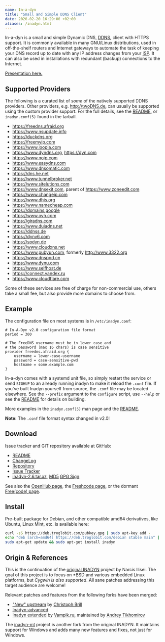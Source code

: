 ```yaml
---
name: In-a-dyn
title: "Small and Simple DDNS Client"
date: 2020-02-20 16:29:00 +02:00
aliases: /inadyn.html
---
```


In-a-dyn is a small and simple Dynamic DNS, [DDNS][1], client with HTTPS
support.  It is commonly available in many GNU/Linux distributions, used
in off-the-shelf routers  and Internet gateways to automate  the task of
keeping your DNS record up to date with any IP address changes from your
[ISP][2].  It can also be  used in installations with redundant (backup)
connections to the Internet.

[Presentation here.](https://docs.google.com/presentation/d/14rT-LB5Ea_aHamlMFzVvT92ZU1DMWzVhav9OMOiVkpI/edit?usp=sharing)


Supported Providers
-------------------

The following is a curated list of *some* of the natively supported DDNS
providers.   Other providers,  e.g. <http://twoDNS.de>,  can usually  be
supported using the custom provider  support.  For the full details, see
the [README][], or `inadyn.conf(5)` found in the tarball.

   * <https://freedns.afraid.org>
   * <https://www.nsupdate.info>
   * <https://duckdns.org>
   * <https://freemyip.com>
   * <https://www.loopia.com>
   * <https://www.dyndns.org>, <https://dyn.com>
   * <https://www.noip.com>
   * <https://www.easydns.com>
   * <https://www.dnsomatic.com>
   * <https://dns.he.net>
   * <https://www.tunnelbroker.net>
   * <https://www.sitelutions.com>
   * <https://www.dnsexit.com>, parent of <https://www.zoneedit.com>
   * <https://www.changeip.com>
   * <https://www.dhis.org>
   * <https://www.namecheap.com>
   * <https://domains.google>
   * <https://www.ovh.com>
   * <https://giradns.com>
   * <https://www.duiadns.net>
   * <https://ddnss.de>
   * <https://dynv6.com>
   * <https://spdyn.de>
   * <https://www.cloudxns.net>
   * <https://www.pubyun.com>, formerly <http://www.3322.org>
   * <https://www.dnspod.cn>
   * <https://www.dynu.com>
   * <https://www.selfhost.de>
   * <https://connect.yandex.ru>
   * <https://www.cloudflare.com>

Some of these services are free of charge for non-commercial use, others
take a small fee, but also provide more domains to choose from.


Example
-------

The configuration file on most systems is in `/etc/inadyn.conf`:

    # In-A-Dyn v2.0 configuration file format
    period = 300
    
    # The FreeDNS username must be in lower case and
    # the password (max 16 chars) is case sensitive
    provider freedns.afraid.org {
        username = lower-case-username
        password = case-sensitive-pwd
        hostname = some.example.com
    }

In-a-dyn comes with a systemd unit file, so simply restart the service or
send `SIGHUP` to an already running inadyn to make it reload the `.conf`
file.  If you've built Inadyn yourself from source, the `.conf` file may
be located elsewhere.  See the `--prefix` argument to the `configure`
script, use `--help` or see the [README][] for details on building.

More examples in the `inadyn.conf(5)` man page and the [README][].

**Note:** The `.conf` file format syntax changed in v2.0!


Download
--------

Issue tracker and GIT repository available at GitHub:

* [README][]
* [ChangeLog](https://github.com/troglobit/inadyn/blob/master/ChangeLog.md)
* [Repository](https://github.com/troglobit/inadyn)
* [Issue Tracker](https://github.com/troglobit/inadyn/issues)
* [inadyn-2.6.tar.xz](ftp://ftp.troglobit.com/inadyn/inadyn-2.6.tar.xz),
  [MD5](ftp://ftp.troglobit.com/inadyn/inadyn-2.6.tar.xz.md5)
  [GPG Sign](ftp://ftp.troglobit.com/inadyn/inadyn-2.6.xz.asc)

See also the [OpenHub page](https://www.openhub.net/p/inadyn/), the
[Freshcode page](http://freshcode.club/projects/inadyn), or the dormant
[Free(code) page](http://freecode.com/projects/inadyn).


Install
-------

Pre-built package for Debian, and other compatible amd64 derivatives,
like Ubuntu, Linux Mint, etc. is available here:

```sh
curl -sS https://deb.troglobit.com/pubkey.gpg | sudo apt-key add -
echo "deb [arch=amd64] https://deb.troglobit.com/debian stable main" | sudo tee /etc/apt/sources.list.d/troglobit.list
sudo apt-get update && sudo apt-get install inadyn
```


Origin & References
-------------------

This is  the continuation  of the  [original INADYN][origin]  project by
Narcis  Ilisei.  The  goal of  this  project is  to focus  on \*BSD  and
various embedded Linux  platforms, but *Cygwin is  also supported*.  All
sane patches addressing this target audience are welcome!

Relevant patches and features from the following forks have been merged:

* ["New" upstream](https://sourceforge.net/projects/inadyn/) by
  [Christoph Brill](http://www.egore911.de/)
* [Inadyn-advanced](https://sourceforge.net/projects/inadyn-advanced/)
* [Inadyn extended](https://github.com/vampik/inadyn) by
  [Vampik.ru](http://vampik.ru/), maintained by
  [Andrey Tikhomirov](https://github.com/vampik/inadyn)

The [inadyn-mt][] project is another fork from the original INADYN.  It
maintains support for Windows and adds many new features and fixes, not
just for Windows.

[1]: https://en.wikipedia.org/wiki/Dynamic_DNS
[2]: https://en.wikipedia.org/wiki/ISP
[README]: https://github.com/troglobit/inadyn/blob/master/README.md
[origin]: http://www.inatech.eu/inadyn/
[inadyn-mt]: https://sourceforge.net/projects/inadyn-mt/
